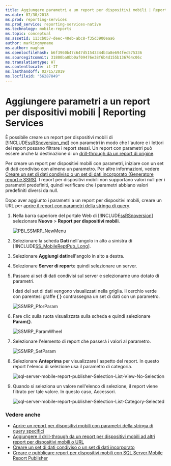 ```yaml
---
title: Aggiungere parametri a un report per dispositivi mobili | Reporting Services | Microsoft Docs
ms.date: 07/30/2018
ms.prod: reporting-services
ms.prod_service: reporting-services-native
ms.technology: mobile-reports
ms.topic: conceptual
ms.assetid: 113cb057-deec-40eb-abc8-f35d3900eaa6
author: markingmyname
ms.author: maghan
ms.openlocfilehash: b6f3960b47c647d51543344b3a8e694fec575336
ms.sourcegitcommit: 31800ba0bb0af09476e38f6b4d155b136764c06c
ms.translationtype: HT
ms.contentlocale: it-IT
ms.lasthandoff: 02/15/2019
ms.locfileid: "56287849"
---
```

# <a name="add-parameters-to-a-mobile-report--reporting-services"></a>Aggiungere parametri a un report per dispositivi mobili | Reporting Services
È possibile creare un report per dispositivi mobili di [!INCLUDE[ssRSnoversion_md](../../includes/ssrsnoversion-md.md)] con parametri in modo che l'autore e i lettori dei report possano filtrare i report stessi. Un report con parametri può essere anche la destinazione di un [drill-through da un report di origine](../../reporting-services/mobile-reports/add-drillthrough-from-a-mobile-report-to-other-mobile-reports-or-urls.md). 

Per creare un report per dispositivi mobili con parametri, iniziare con un set di dati condiviso con almeno un parametro. Per altre informazioni, vedere [Creare un set di dati condiviso o un set di dati incorporato (Generatore report e SSRS)](../../reporting-services/report-data/create-a-shared-dataset-or-embedded-dataset-report-builder-and-ssrs.md). I report per dispositivi mobili non supportano valori null per i parametri predefiniti, quindi verificare che i parametri abbiano valori predefiniti diversi da null.

Dopo aver aggiunto i parametri a un report per dispositivi mobili, creare un URL per [aprire il report con parametri della stringa di query](../../reporting-services/mobile-reports/open-a-mobile-report-with-specific-query-string-parameters-reporting-services.md). 

1. Nella barra superiore del portale Web di [!INCLUDE[ssRSnoversion](../../includes/ssrsnoversion.md)] selezionare **Nuovo** > **Report per dispositivi mobili**.  
  
   ![PBI_SSMRP_NewMenu](../../reporting-services/mobile-reports/media/pbi-ssmrp-newmenu.png)  
     
2. Selezionare la scheda **Dati** nell'angolo in alto a sinistra di [!INCLUDE[SS_MobileReptPub_Long](../../includes/ss-mobilereptpub-long.md)].   
  
3. Selezionare **Aggiungi dati**nell'angolo in alto a destra.  
  
4. Selezionare **Server di report**e quindi selezionare un server.  
  
5. Passare ai set di dati condivisi sul server e selezionarne uno dotato di parametri.  
  
   I dati del set di dati vengono visualizzati nella griglia. Il cerchio verde con parentesi graffe **{ }** contrassegna un set di dati con un parametro.  
     
   ![SSMRP_PforParam](../../reporting-services/mobile-reports/media/ssmrp-pforparam.png)  
  
6. Fare clic sulla ruota visualizzata sulla scheda e quindi selezionare **Param{}**.  
  
   ![SSMRP_ParamWheel](../../reporting-services/mobile-reports/media/ssmrp-paramwheel.png)  
  
7. Selezionare l'elemento di report che passerà i valori al parametro.  
  
   ![SSMRP_SetParam](../../reporting-services/mobile-reports/media/ssmrp-setparam.png)  
     
8. Selezionare **Anteprima** per visualizzare l'aspetto del report. In questo report l'elenco di selezione usa il parametro di categoria.

   ![sql-server-mobile-report-publisher-Selection-List-View-No-Selection](../../reporting-services/mobile-reports/media/sql-server-mobile-report-publisher-selection-list-view-no-selection.png) 
   
9. Quando si seleziona un valore nell'elenco di selezione, il report viene filtrato per tale valore. In questo caso, Accessori.

   ![sql-server-mobile-report-publisher-Selection-List-Category-Selected](../../reporting-services/mobile-reports/media/sql-server-mobile-report-publisher-selection-list-category-selected.png)   
  
### <a name="see-also"></a>Vedere anche  
-  [Aprire un report per dispositivi mobili con parametri della stringa di query specifici](../../reporting-services/mobile-reports/open-a-mobile-report-with-specific-query-string-parameters-reporting-services.md)
-  [Aggiungere il drill-through da un report per dispositivi mobili ad altri report per dispositivi mobili o URL](../../reporting-services/mobile-reports/add-drillthrough-from-a-mobile-report-to-other-mobile-reports-or-urls.md)
-  [Creare un set di dati condiviso o un set di dati incorporato](../../reporting-services/report-data/create-a-shared-dataset-or-embedded-dataset-report-builder-and-ssrs.md)
- [Creare e pubblicare report per dispositivi mobili con SQL Server Mobile Report Publisher](../../reporting-services/mobile-reports/create-mobile-reports-with-sql-server-mobile-report-publisher.md)  
  
  

